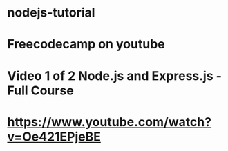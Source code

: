 # nodejs-tutorial

# Freecodecamp on youtube

# Video 1 of 2 Node.js and Express.js - Full Course

# https://www.youtube.com/watch?v=Oe421EPjeBE
